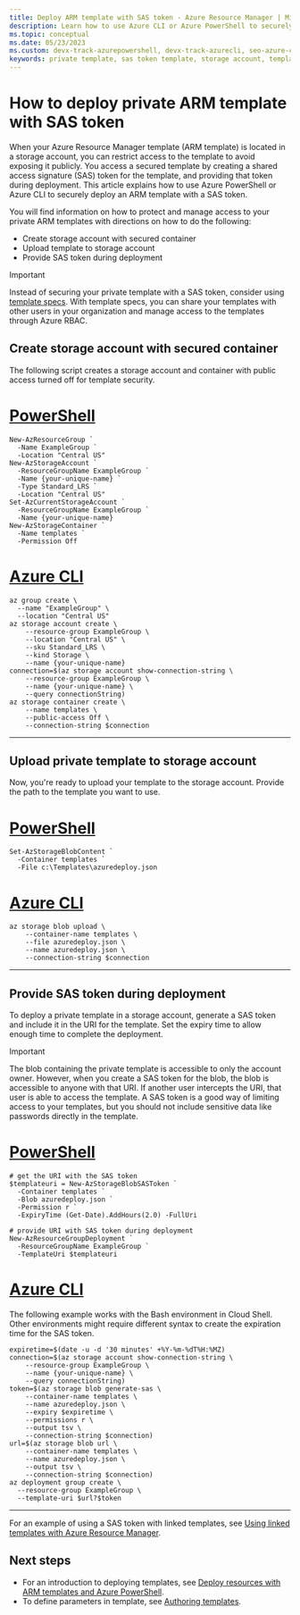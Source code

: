 ```yaml
---
title: Deploy ARM template with SAS token - Azure Resource Manager | Microsoft Docs
description: Learn how to use Azure CLI or Azure PowerShell to securely deploy a private ARM template with a SAS token. Protect and manage access to your templates.
ms.topic: conceptual
ms.date: 05/23/2023
ms.custom: devx-track-azurepowershell, devx-track-azurecli, seo-azure-cli, devx-track-arm-template
keywords: private template, sas token template, storage account, template security, azure arm template, azure resource manager template
---
```


# How to deploy private ARM template with SAS token

When your Azure Resource Manager template (ARM template) is located in a storage account, you can restrict access to the template to avoid exposing it publicly. You access a secured template by creating a shared access signature (SAS) token for the template, and providing that token during deployment. This article explains how to use Azure PowerShell or Azure CLI to securely deploy an ARM template with a SAS token.

You will find information on how to protect and manage access to your private ARM templates with directions on how to do the following:

* Create storage account with secured container
* Upload template to storage account
* Provide SAS token during deployment

> [!IMPORTANT]
> Instead of securing your private template with a SAS token, consider using [template specs](template-specs.md). With template specs, you can share your templates with other users in your organization and manage access to the templates through Azure RBAC.

## Create storage account with secured container

The following script creates a storage account and container with public access turned off for template security.

# [PowerShell](#tab/azure-powershell)

```azurepowershell-interactive
New-AzResourceGroup `
  -Name ExampleGroup `
  -Location "Central US"
New-AzStorageAccount `
  -ResourceGroupName ExampleGroup `
  -Name {your-unique-name} `
  -Type Standard_LRS `
  -Location "Central US"
Set-AzCurrentStorageAccount `
  -ResourceGroupName ExampleGroup `
  -Name {your-unique-name}
New-AzStorageContainer `
  -Name templates `
  -Permission Off
```

# [Azure CLI](#tab/azure-cli)

```azurecli-interactive
az group create \
  --name "ExampleGroup" \
  --location "Central US"
az storage account create \
    --resource-group ExampleGroup \
    --location "Central US" \
    --sku Standard_LRS \
    --kind Storage \
    --name {your-unique-name}
connection=$(az storage account show-connection-string \
    --resource-group ExampleGroup \
    --name {your-unique-name} \
    --query connectionString)
az storage container create \
    --name templates \
    --public-access Off \
    --connection-string $connection
```

---

## Upload private template to storage account

Now, you're ready to upload your template to the storage account. Provide the path to the template you want to use.

# [PowerShell](#tab/azure-powershell)

```azurepowershell-interactive
Set-AzStorageBlobContent `
  -Container templates `
  -File c:\Templates\azuredeploy.json
```

# [Azure CLI](#tab/azure-cli)

```azurecli-interactive
az storage blob upload \
    --container-name templates \
    --file azuredeploy.json \
    --name azuredeploy.json \
    --connection-string $connection
```

---

## Provide SAS token during deployment

To deploy a private template in a storage account, generate a SAS token and include it in the URI for the template. Set the expiry time to allow enough time to complete the deployment.

> [!IMPORTANT]
> The blob containing the private template is accessible to only the account owner. However, when you create a SAS token for the blob, the blob is accessible to anyone with that URI. If another user intercepts the URI, that user is able to access the template. A SAS token is a good way of limiting access to your templates, but you should not include sensitive data like passwords directly in the template.
>

# [PowerShell](#tab/azure-powershell)

```azurepowershell-interactive
# get the URI with the SAS token
$templateuri = New-AzStorageBlobSASToken `
  -Container templates `
  -Blob azuredeploy.json `
  -Permission r `
  -ExpiryTime (Get-Date).AddHours(2.0) -FullUri

# provide URI with SAS token during deployment
New-AzResourceGroupDeployment `
  -ResourceGroupName ExampleGroup `
  -TemplateUri $templateuri
```

# [Azure CLI](#tab/azure-cli)

The following example works with the Bash environment in Cloud Shell. Other environments might require different syntax to create the expiration time for the SAS token.

```azurecli-interactive
expiretime=$(date -u -d '30 minutes' +%Y-%m-%dT%H:%MZ)
connection=$(az storage account show-connection-string \
    --resource-group ExampleGroup \
    --name {your-unique-name} \
    --query connectionString)
token=$(az storage blob generate-sas \
    --container-name templates \
    --name azuredeploy.json \
    --expiry $expiretime \
    --permissions r \
    --output tsv \
    --connection-string $connection)
url=$(az storage blob url \
    --container-name templates \
    --name azuredeploy.json \
    --output tsv \
    --connection-string $connection)
az deployment group create \
  --resource-group ExampleGroup \
  --template-uri $url?$token
```

---

For an example of using a SAS token with linked templates, see [Using linked templates with Azure Resource Manager](linked-templates.md).


## Next steps
* For an introduction to deploying templates, see [Deploy resources with ARM templates and Azure PowerShell](deploy-powershell.md).
* To define parameters in template, see [Authoring templates](./syntax.md#parameters).

